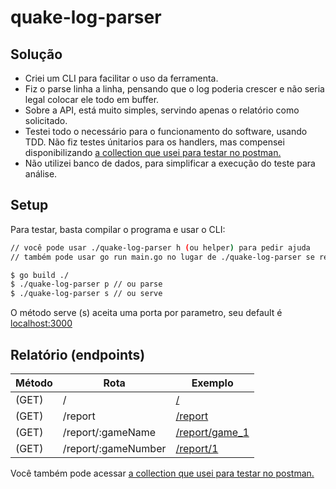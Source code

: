 # quake-log-parser

## Solução
* Criei um CLI para facilitar o uso da ferramenta.
* Fiz o parse linha a linha, pensando que o log poderia crescer e não seria legal colocar ele todo em buffer.
* Sobre a API, está muito simples, servindo apenas o relatório como solicitado.
* Testei todo o necessário para o funcionamento do software, usando TDD. Não fiz testes únitarios para os handlers, mas compensei disponibilizando [a collection que usei para testar no postman.](https://github.com/zeucxb/quake-log-parser/blob/master/quake-log-parser.postman_collection.json)
* Não utilizei banco de dados, para simplificar a execução do teste para análise.

## Setup
Para testar, basta compilar o programa e usar o CLI:

```bash
// você pode usar ./quake-log-parser h (ou helper) para pedir ajuda
// também pode usar go run main.go no lugar de ./quake-log-parser se resolver não compilar o CLI

$ go build ./
$ ./quake-log-parser p // ou parse
$ ./quake-log-parser s // ou serve
```

O método serve (s) aceita uma porta por parametro, seu default é [localhost:3000](http://localhost:3000)

## Relatório (endpoints)
Método| Rota                | Exemplo                                              
----- | ------------------- | -----------------------------------------------------
(GET) | /                   | [/](http://localhost:3000)                           
(GET) | /report             | [/report](http://localhost:3000/report)              
(GET) | /report/:gameName   | [/report/game_1](http://localhost:3000/report/game_1)
(GET) | /report/:gameNumber | [/report/1](http://localhost:3000/report/1)          

Você também pode acessar [a collection que usei para testar no postman.](https://github.com/zeucxb/quake-log-parser/blob/master/quake-log-parser.postman_collection.json)
